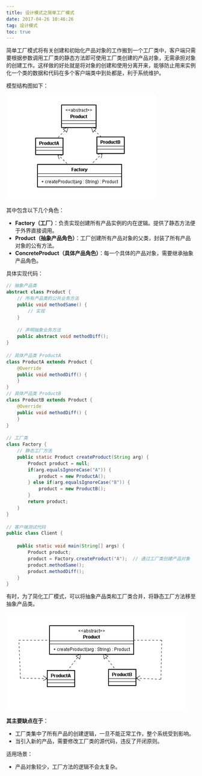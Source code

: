 ```yaml
---
title: 设计模式之简单工厂模式
date: 2017-04-26 10:46:26
tag: 设计模式
toc: true
---
```




简单工厂模式将有关创建和初始化产品对象的工作搬到一个工厂类中，客户端只需要根据参数调用工厂类的静态方法即可使用工厂类创建的产品对象，无需承担对象的创建工作。这样做的好处就是将对象的创建和使用分离开来，能够防止用来实例化一个类的数据和代码在多个客户端类中到处都是，利于系统维护。

模型结构图如下：

![](https://raw.githubusercontent.com/zywudev/blog-source/master/image/simple_factory_pattern.png)

其中包含以下几个角色：

- **Factory（工厂）**：负责实现创建所有产品实例的内在逻辑。提供了静态方法便于外界直接调用。
- **Product（抽象产品角色）**：工厂创建所有产品对象的父类，封装了所有产品对象的公有方法。
- **ConcreteProduct（具体产品角色）**：每一个具体的产品对象，需要继承抽象产品角色。

具体实现代码：

```java
// 抽象产品类
abstract class Product {
	// 所有产品类的公共业务方法
	public void methodSame() {
		// 实现
	}
	
	// 声明抽象业务方法
	public abstract void methodDiff();
}

// 具体产品类 ProductA
class ProductA extends Product {
	@Override
	public void methodDiff() {
	}
}
// 具体产品类 ProductB
class ProductB extends Product {
	@Override
	public void methodDiff() {	
	}
}

// 工厂类
class Factory {
	// 静态工厂方法
	public static Product createProduct(String arg) {
		Product product = null;
		if(arg.equalsIgnoreCase("A")) {
			product = new ProductA();
		} else if(arg.equalsIgnoreCase("B")) {
			product = new ProductB();
		}
		return product;
	}	
}

// 客户端测试代码
public class Client {

	public static void main(String[] args) {
		Product product;
		product = Factory.createProduct("A");  // 通过工厂类创建产品对象
		product.methodSame();
		product.methodDiff();
	}
}
```

有时，为了简化工厂模式，可以将抽象产品类和工厂类合并，将静态工厂方法移至抽象产品类。

![](https://raw.githubusercontent.com/zywudev/blog-source/master/image/simple-factory-pattern-2.png)

**其主要缺点在于**：

- 工厂类集中了所有产品的创建逻辑，一旦不能正常工作，整个系统受到影响。
- 当引入新的产品，需要修改工厂类的源代码，违反了开闭原则。

适用场景：

- 产品对象较少，工厂方法的逻辑不会太复杂。
